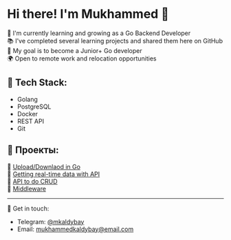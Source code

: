 # Hi there! I'm Mukhammed 👋

🔭 I'm currently learning and growing as a Go Backend Developer  
📚 I've completed several learning projects and shared them here on GitHub  
🎯 My goal is to become a Junior+ Go developer  
🌍 Open to remote work and relocation opportunities   

## 🚀 Tech Stack:
- Golang 
- PostgreSQL
- Docker
- REST API
- Git

## 📂 Проекты:
🔹 [Upload/Downlaod in Go](https://github.com/MukhammedK/toolkit)  
🔹 [Getting real-time data with API](https://github.com/MukhammedK/CryptoCompare)  
🔹 [API to do CRUD](https://github.com/MukhammedK/library-api)       
🔹 [Middleware](https://github.com/MukhammedK/anime)


---

💬 Get in touch:
- Telegram: [@mkaldybay](https://t.me/mkaldybay)
- Email: mukhammedkaldybay@email.com
